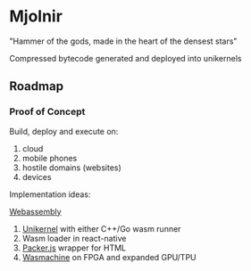 # Mjolnir
"Hammer of the gods, made in the heart of the densest stars"

Compressed bytecode generated and deployed into unikernels

## Roadmap

### Proof of Concept

Build, deploy and execute on:
1. cloud
2. mobile phones
3. hostile domains (websites)
4. devices


Implementation ideas:

[Webassembly](https://github.com/mbasso/awesome-wasm) 

1. [Unikernel](http://unikernel.org/projects/) with either C++/Go wasm runner 
2. Wasm loader in react-native 
3. [Packer.js](https://parceljs.org) wrapper for HTML
4. [Wasmachine](https://github.com/piranna/wasmachine) on FPGA and expanded GPU/TPU






